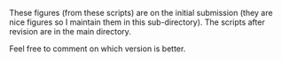 These figures (from these scripts) are on the initial submission (they are nice figures so I maintain them in this sub-directory). The scripts after revision are in the main directory. 

Feel free to comment on which version is better. 
